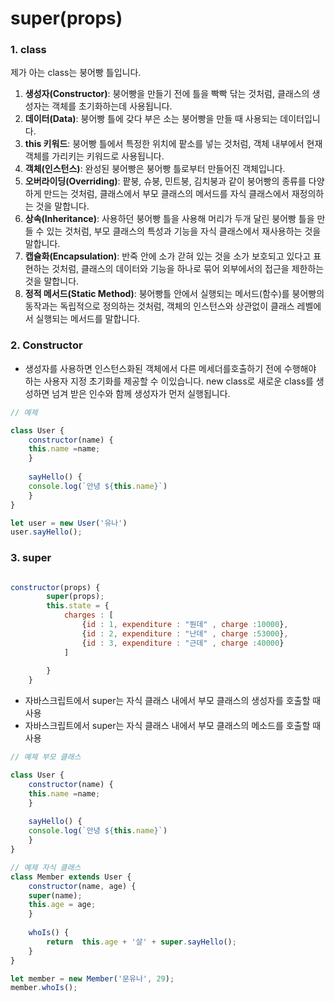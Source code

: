 # super(props)

### 1. class&#x20;

제가 아는 class는 붕어빵 틀입니다.

1. **생성자(Constructor)**: 붕어빵을 만들기 전에 틀을 빡빡 닦는 것처럼, 클래스의 생성자는 객체를 초기화하는데 사용됩니다.
2. **데이터(Data)**: 붕어빵 틀에 갖다 부은 소는 붕어빵을 만들 때 사용되는 데이터입니다.
3. **this 키워드**: 붕어빵 틀에서 특정한 위치에 팥소를 넣는 것처럼, 객체 내부에서 현재 객체를 가리키는 키워드로 사용됩니다.
4. **객체(인스턴스)**: 완성된 붕어빵은 붕어빵 틀로부터 만들어진 객체입니다.
5. **오버라이딩(Overriding)**: 팥붕, 슈붕, 민트붕, 김치붕과 같이 붕어빵의 종류를 다양하게 만드는 것처럼, 클래스에서 부모 클래스의 메서드를 자식 클래스에서 재정의하는 것을 말합니다.
6. **상속(Inheritance)**: 사용하던 붕어빵 틀을 사용해 머리가 두개 달린 붕어빵 틀을 만들 수 있는 것처럼, 부모 클래스의 특성과 기능을 자식 클래스에서 재사용하는 것을 말합니다.
7. **캡슐화(Encapsulation)**: 반죽 안에 소가 갇혀 있는 것을 소가 보호되고 있다고 표현하는 것처럼, 클래스의 데이터와 기능을 하나로 묶어 외부에서의 접근을 제한하는 것을 말합니다.
8. **정적 메서드(Static Method)**: 붕어빵틀 안에서 실행되는 메서드(함수)를 붕어빵의 동작과는 독립적으로 정의하는 것처럼, 객체의 인스턴스와 상관없이 클래스 레벨에서 실행되는 메서드를 말합니다.

### 2. **Constructor**

* 생성자를 사용하면 인스턴스화된 객체에서 다른 메세더를호출하기 전에 수행해야 하는 사용자 지정 초기화를 제공할 수 이있습니다. new class로 새로운 class를 생성하면 넘겨 받은 인수와 함께 생성자가 먼저 실행됩니다.

```javascript
// 예제

class User {
    constructor(name) {
    this.name =name;
    }
    
    sayHello() {
    console.log(`안녕 ${this.name}`)
    }
}

let user = new User('유나')
user.sayHello();

```

### 3. super&#x20;

```jsx

constructor(props) {
        super(props);
        this.state = {
            charges : [
                {id : 1, expenditure : "뭔데" , charge :10000},
                {id : 2, expenditure : "난데" , charge :53000},
                {id : 3, expenditure : "근데" , charge :40000}
            ]
        
        }
    }

```

* 자바스크립트에서 super는 자식 클래스 내에서 부모 클래스의 생성자를 호출할 때 사용
* 자바스크립트에서 super는 자식 클래스 내에서 부모 클래스의 메소드를 호출할 때 사용

```javascript
// 예제 부모 클래스

class User {
    constructor(name) {
    this.name =name;
    }
    
    sayHello() {
    console.log(`안녕 ${this.name}`)
    }
}

// 예제 자식 클래스
class Member extends User {
    constructor(name, age) {
    super(name);
    this.age = age;
    }
    
    whoIs() {
        return  this.age + '살' + super.sayHello();
    }    
}

let member = new Member('문유나', 29);
member.whoIs();
```

